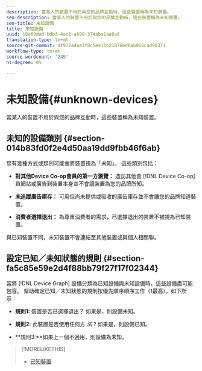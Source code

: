 ```yaml
---
description: 當某人的裝置不用於與您的品牌互動時，這些裝置稱為未知裝置。
seo-description: 當某人的裝置不用於與您的品牌互動時，這些裝置稱為未知裝置。
seo-title: 未知設備
title: 未知設備
uuid: 18e69dad-bdb3-4ac1-a690-374aba1aa0a6
translation-type: tm+mt
source-git-commit: 4f972a4ae3f0c5ee11b21876bd8a6966cad90371
workflow-type: tm+mt
source-wordcount: '249'
ht-degree: 0%

---
```



# 未知設備{#unknown-devices}

當某人的裝置不用於與您的品牌互動時，這些裝置稱為未知裝置。

## 未知的設備類別 {#section-014b83fd0f2e4d50aa19dd9fbb46f6ab}

您有幾種方式或類別可能會將裝置視為「未知」。 這些類別包括：

* **對其他Device Co-op會員的第一方瀏覽：** 造訪其他會 [!DNL Device Co-op] 員網站或廣告到裝置本身並不會讓裝置為您的品牌所知。

* **未追蹤廣告庫存：** 可用但尚未提供或吸收的廣告庫存並不會讓您的品牌知道裝置。
* **消費者選擇退出：** 為尊重消費者的需求，已選擇退出的裝置不被視為已知裝置。

與已知裝置不同，未知裝置不會連結至其他裝置或與個人相關聯。

## 設定已知／未知狀態的規則 {#section-fa5c85e59e2d4f88bb79f27f17f02344}

當將 [!DNL Device Graph] 設備分類為已知設備與未知設備時，這些設備盡可能包容。 幫助確定已知／未知狀態的規則按優先順序順序工作（1最高），如下所示：

* **規則1:** 裝置是否已選擇退出？ 如果是，則設備未知。
* **規則2:** 此裝置是否使用任何方 *法* ? 如果是，則設備已知。

* **規則3:**如果上一個不適用，則設備為未知。

>[!MORELIKETHIS]
>
>* [已知裝置](../processes/known-device.md#concept-8e87c276819a48bfac5cef10b45216d1)

